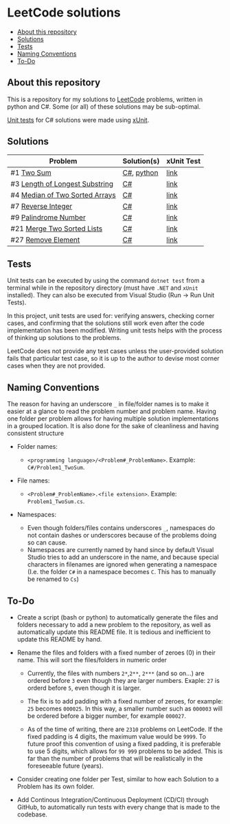 # LeetCode solutions

- [About this repository](#about-this-repository)
- [Solutions](#solutions)
- [Tests](#tests)
- [Naming Conventions](#naming-conventions)
- [To-Do](#to-do)

## About this repository

This is a repository for my solutions to [LeetCode](https://leetcode.com/) problems, written in python and C#.
Some (or all) of these solutions may be sub-optimal.

[Unit tests](https://en.wikipedia.org/wiki/Unit_testing) for C# solutions were made using [xUnit](https://xunit.net/).

## Solutions

| Problem | Solution(s) | xUnit Test |
|---------|-------------|------------|
| #1 [Two Sum](https://leetcode.com/problems/two-sum/) | [C#](https://github.com/TheFernandoM/LeetCode/blob/main/Solutions/C%23/Problem1_TwoSum/Problem1_TwoSum.cs), [python](https://github.com/TheFernandoM/LeetCode/blob/main/Solutions/python/Problem1_TwoSum/two_sum.py)|[link](https://github.com/TheFernandoM/LeetCode/blob/main/Tests/Problem1_TwoSumTest.cs)|
| #3 [Length of Longest Substring](https://leetcode.com/problems/longest-substring-without-repeating-characters/) | [C#](https://github.com/TheFernandoM/LeetCode/blob/main/Solutions/C%23/Problem3_LongestSubstring/Problem3_LengthOfLongestSubstring.cs)|[link](https://github.com/TheFernandoM/LeetCode/blob/main/Tests/Problem3_LengthOfLongestSubstringTest.cs)|
| #4 [Median of Two Sorted Arrays](https://leetcode.com/problems/median-of-two-sorted-arrays/) | [C#](https://github.com/TheFernandoM/LeetCode/blob/main/Solutions/C%23/Problem4_MedianOfTwoSortedArrays/Problem4_MedianOfTwoSortedArrays.cs)|[link](https://github.com/TheFernandoM/LeetCode/blob/main/Tests/Problem4_MedianOfTwoSortedArraysTest.cs)|
| #7 [Reverse Integer](https://leetcode.com/problems/reverse-integer/) | [C#](https://github.com/TheFernandoM/LeetCode/blob/main/Solutions/C%23/Problem7_ReverseInteger/Problem7_ReverseInteger.cs)|[link](https://github.com/TheFernandoM/LeetCode/blob/main/Tests/Problem7_ReverseIntegerTest.cs)|
| #9 [Palindrome Number](https://leetcode.com/problems/palindrome-number/) | [C#](https://github.com/TheFernandoM/LeetCode/blob/main/Solutions/C%23/Problem9_PalindromeNumber/Problem9_PalindromeNumber.cs) | [link](https://github.com/TheFernandoM/LeetCode/blob/main/Tests/Problem9_PalindromeNumberTest.cs)|
| #21 [Merge Two Sorted Lists](https://leetcode.com/problems/merge-two-sorted-lists/) | [C#](https://github.com/TheFernandoM/LeetCode/blob/main/Solutions/C%23/Problem21_MergeTwoSortedLists/Problem21_MergeTwoSortedLists.cs) | [link](https://github.com/TheFernandoM/LeetCode/blob/main/Tests/Problem21_MergeTwoSortedListsTest.cs)|
| #27 [Remove Element](https://leetcode.com/problems/remove-element/) | [C#](https://github.com/TheFernandoM/LeetCode/blob/main/Solutions/C%23/Problem27_RemoveElement/Problem27_RemoveElement.cs) | [link](https://github.com/TheFernandoM/LeetCode/blob/main/Tests/Problem27_RemoveElementTest.cs)|

## Tests
Unit tests can be executed by using the command `dotnet test` from a terminal while in the repository directory (must have `.NET` and `xUnit` installed).
They can also be executed from Visual Studio (Run -> Run Unit Tests).

In this project, unit tests are used for: verifying answers, checking corner cases, and confirming that the solutions still work even after the code implementation has been modified. Writing unit tests helps with the process of thinking up solutions to the problems.

LeetCode does not provide any test cases unless the user-provided solution fails that particular test case, so it is up to the author to devise most corner cases when they are not provided.

## Naming Conventions

The reason for having an underscore `_` in file/folder names is to make it easier at a glance to read the problem number and problem name. Having one folder per problem allows for having multiple solution implementations in a grouped location. It is also done for the sake of cleanliness and having consistent structure

* Folder names:
    * `<programming language>/<Problem#_ProblemName>`. Example: `C#/Problem1_TwoSum`.

* File names:
    *  `<Problem#_ProblemName>.<file extension>`. Example: `Problem1_TwoSum.cs`.

* Namespaces:
    * Even though folders/files contains underscores `_`, namespaces do not contain dashes or underscores because of the problems doing so can cause.
    * Namespaces are currently named by hand since by default Visual Studio tries to add an underscore in the name, and because special characters in filenames are ignored when generating a namespace (I.e. the folder `C#` in a namespace becomes `C`. This has to manually be renamed to `Cs`)

## To-Do
* Create a script (bash or python) to automatically generate the files and folders necessary to add a new problem to the repository, as well as automatically update this README file. It is tedious and inefficient to update this README by hand.

* Rename the files and folders with a fixed number of zeroes (0) in their name. This will sort the files/folders in numeric order
    * Currently, the files with numbers `2*`,`2**`, `2***` (and so on...) are ordered before `3` even though they are larger numbers. Exaple: `27` is orderd before `5`, even though it is larger.

    * The fix is to add padding with a fixed number of zeroes, for example: `25` becomes `000025`. In this way, a smaller number such as `000003` will be ordered before a bigger number, for example `000027`.
    * As of the time of writing, there are `2310` problems on LeetCode. If the fixed padding is 4 digits, the maximum value would be `9999`. To future proof this convention of using a fixed padding, it is preferable to use 5 digits, which allows for `99 999` problems to be added. This is far than the number of problems that will be realistically in the foreseeable future (years). 

* Consider creating one folder per Test, similar to how each Solution to a Problem has its own folder.

* Add Continous Integration/Continuous Deployment (CD/CI) through GitHub, to automatically run tests with every change that is made to the codebase.
